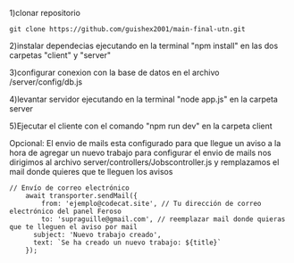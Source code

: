 1)clonar repositorio
```
git clone https://github.com/guishex2001/main-final-utn.git
```
2)instalar dependecias ejecutando en la terminal "npm install" en las dos carpetas "client" y "server"


3)configurar conexion con la base de datos en el archivo /server/config/db.js   


4)levantar servidor ejecutando en la terminal "node app.js" en la carpeta server


5)Ejecutar el cliente con el comando "npm run dev" en la carpeta client

Opcional: 
El envio de mails esta configurado para que llegue un aviso a la hora de agregar un nuevo trabajo para configurar el envio de mails nos 
dirigimos al archivo server/controllers/Jobscontroller.js y remplazamos el mail donde quieres que te lleguen los avisos

```
// Envío de correo electrónico
    await transporter.sendMail({
        from: 'ejemplo@codecat.site', // Tu dirección de correo electrónico del panel Feroso
        to: 'supraguille@gmail.com', // reemplazar mail donde quieras que te lleguen el aviso por mail
      subject: 'Nuevo trabajo creado',
      text: `Se ha creado un nuevo trabajo: ${title}`
    });
```
